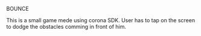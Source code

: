 BOUNCE

This is a small game mede using corona SDK. User has to tap on the screen to dodge the obstacles comming in front of him.
